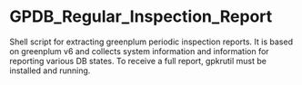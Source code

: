 # GPDB_Regular_Inspection_Report
Shell script for extracting greenplum periodic inspection reports. It is based on greenplum v6 and collects system information and information for reporting various DB states. To receive a full report, gpkrutil must be installed and running.
